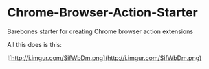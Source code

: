 # Chrome-Browser-Action-Starter
Barebones starter for creating Chrome browser action extensions

All this does is this:

![http://i.imgur.com/SifWbDm.png](http://i.imgur.com/SifWbDm.png)
